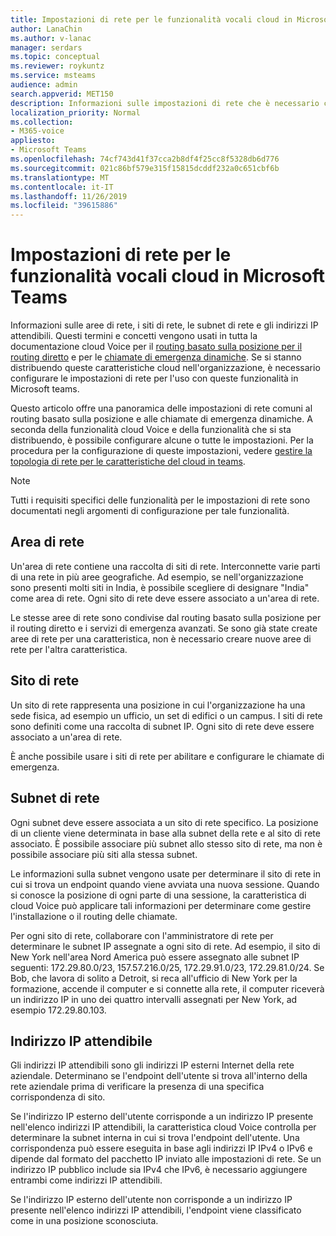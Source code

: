 ```yaml
---
title: Impostazioni di rete per le funzionalità vocali cloud in Microsoft Teams
author: LanaChin
ms.author: v-lanac
manager: serdars
ms.topic: conceptual
ms.reviewer: roykuntz
ms.service: msteams
audience: admin
search.appverid: MET150
description: Informazioni sulle impostazioni di rete che è necessario configurare per il routing basato sulla posizione per il routing diretto e i servizi di emergenza avanzati.
localization_priority: Normal
ms.collection:
- M365-voice
appliesto:
- Microsoft Teams
ms.openlocfilehash: 74cf743d41f37cca2b8df4f25cc8f5328db6d776
ms.sourcegitcommit: 021c86bf579e315f15815dcddf232a0c651cbf6b
ms.translationtype: MT
ms.contentlocale: it-IT
ms.lasthandoff: 11/26/2019
ms.locfileid: "39615886"
---
```

# <a name="network-settings-for-cloud-voice-features-in-microsoft-teams"></a>Impostazioni di rete per le funzionalità vocali cloud in Microsoft Teams

Informazioni sulle aree di rete, i siti di rete, le subnet di rete e gli indirizzi IP attendibili. Questi termini e concetti vengono usati in tutta la documentazione cloud Voice per il [routing basato sulla posizione per il routing diretto](location-based-routing-plan.md) e per le [chiamate di emergenza dinamiche](configure-dynamic-emergency-calling.md). Se si stanno distribuendo queste caratteristiche cloud nell'organizzazione, è necessario configurare le impostazioni di rete per l'uso con queste funzionalità in Microsoft teams.

Questo articolo offre una panoramica delle impostazioni di rete comuni al routing basato sulla posizione e alle chiamate di emergenza dinamiche. A seconda della funzionalità cloud Voice e della funzionalità che si sta distribuendo, è possibile configurare alcune o tutte le impostazioni. Per la procedura per la configurazione di queste impostazioni, vedere [gestire la topologia di rete per le caratteristiche del cloud in teams](manage-your-network-topology.md).

> [!NOTE]
> Tutti i requisiti specifici delle funzionalità per le impostazioni di rete sono documentati negli argomenti di configurazione per tale funzionalità.

## <a name="network-region"></a>Area di rete

Un'area di rete contiene una raccolta di siti di rete. Interconnette varie parti di una rete in più aree geografiche. Ad esempio, se nell'organizzazione sono presenti molti siti in India, è possibile scegliere di designare "India" come area di rete. Ogni sito di rete deve essere associato a un'area di rete.

Le stesse aree di rete sono condivise dal routing basato sulla posizione per il routing diretto e i servizi di emergenza avanzati. Se sono già state create aree di rete per una caratteristica, non è necessario creare nuove aree di rete per l'altra caratteristica.

## <a name="network-site"></a>Sito di rete

Un sito di rete rappresenta una posizione in cui l'organizzazione ha una sede fisica, ad esempio un ufficio, un set di edifici o un campus. I siti di rete sono definiti come una raccolta di subnet IP. Ogni sito di rete deve essere associato a un'area di rete.

È anche possibile usare i siti di rete per abilitare e configurare le chiamate di emergenza.

## <a name="network-subnet"></a>Subnet di rete

Ogni subnet deve essere associata a un sito di rete specifico. La posizione di un cliente viene determinata in base alla subnet della rete e al sito di rete associato. È possibile associare più subnet allo stesso sito di rete, ma non è possibile associare più siti alla stessa subnet.

Le informazioni sulla subnet vengono usate per determinare il sito di rete in cui si trova un endpoint quando viene avviata una nuova sessione. Quando si conosce la posizione di ogni parte di una sessione, la caratteristica di cloud Voice può applicare tali informazioni per determinare come gestire l'installazione o il routing delle chiamate.

Per ogni sito di rete, collaborare con l'amministratore di rete per determinare le subnet IP assegnate a ogni sito di rete. Ad esempio, il sito di New York nell'area Nord America può essere assegnato alle subnet IP seguenti: 172.29.80.0/23, 157.57.216.0/25, 172.29.91.0/23, 172.29.81.0/24. Se Bob, che lavora di solito a Detroit, si reca all'ufficio di New York per la formazione, accende il computer e si connette alla rete, il computer riceverà un indirizzo IP in uno dei quattro intervalli assegnati per New York, ad esempio 172.29.80.103.

## <a name="trusted-ip-address"></a>Indirizzo IP attendibile

Gli indirizzi IP attendibili sono gli indirizzi IP esterni Internet della rete aziendale. Determinano se l'endpoint dell'utente si trova all'interno della rete aziendale prima di verificare la presenza di una specifica corrispondenza di sito.

Se l'indirizzo IP esterno dell'utente corrisponde a un indirizzo IP presente nell'elenco indirizzi IP attendibili, la caratteristica cloud Voice controlla per determinare la subnet interna in cui si trova l'endpoint dell'utente. Una corrispondenza può essere eseguita in base agli indirizzi IP IPv4 o IPv6 e dipende dal formato del pacchetto IP inviato alle impostazioni di rete. Se un indirizzo IP pubblico include sia IPv4 che IPv6, è necessario aggiungere entrambi come indirizzi IP attendibili.

Se l'indirizzo IP esterno dell'utente non corrisponde a un indirizzo IP presente nell'elenco indirizzi IP attendibili, l'endpoint viene classificato come in una posizione sconosciuta.
